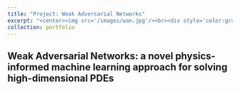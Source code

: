 ```yaml
---
title: "Project: Weak Adversarial Networks"
excerpt: "<center><img src='/images/wan.jpg'/><br><div style='color:gray'>The Structure of WAN</div></center>"
collection: portfolio
---
```


## Weak Adversarial Networks: a novel physics-informed machine learning approach for solving high-dimensional PDEs
